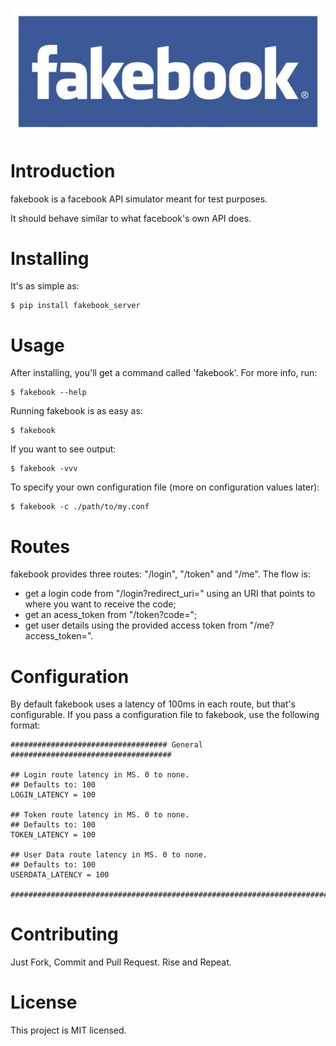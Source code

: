 ![Fakebook](https://raw.githubusercontent.com/heynemann/fakebook/master/fakebook.png)

# Introduction

fakebook is a facebook API simulator meant for test purposes.

It should behave similar to what facebook's own API does.

# Installing

It's as simple as:

    $ pip install fakebook_server

# Usage

After installing, you'll get a command called 'fakebook'. For more info, run:

    $ fakebook --help

Running fakebook is as easy as:

    $ fakebook

If you want to see output:

    $ fakebook -vvv

To specify your own configuration file (more on configuration values later):

    $ fakebook -c ./path/to/my.conf

# Routes

fakebook provides three routes: "/login", "/token" and "/me". The flow is:

* get a login code from "/login?redirect_uri=<your site>" using an URI that points to where you want to receive the code;
* get an acess_token from "/token?code=<your code>";
* get user details using the provided access token from "/me?access_token=<your access_token>".

# Configuration

By default fakebook uses a latency of 100ms in each route, but that's configurable. If you pass a configuration file to fakebook,
use the following format:

    ################################### General ####################################

    ## Login route latency in MS. 0 to none.
    ## Defaults to: 100
    LOGIN_LATENCY = 100

    ## Token route latency in MS. 0 to none.
    ## Defaults to: 100
    TOKEN_LATENCY = 100

    ## User Data route latency in MS. 0 to none.
    ## Defaults to: 100
    USERDATA_LATENCY = 100

    ################################################################################

# Contributing

Just Fork, Commit and Pull Request. Rise and Repeat.

# License

This project is MIT licensed.
